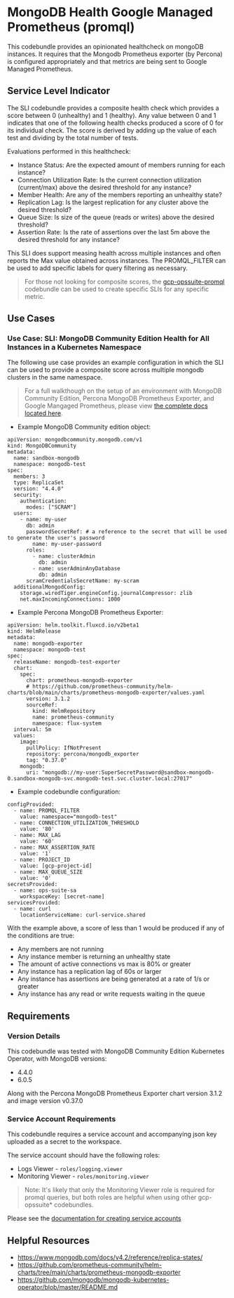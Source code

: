 # MongoDB Health Google Managed Prometheus (promql)
This codebundle provides an opinionated healthcheck on mongoDB instances. It requires that the Mongodb Prometheus exporter (by Percona) is configured appropriately and that metrics are being sent to Google Managed Prometheus. 
 

## Service Level Indicator
The SLI codebundle provides a composite health check which provides a score between 0 (unhealthy) and 1 (healthy). Any value between 0 and 1 indicates that one of the following health checks produced a score of 0 for its individual check. The score is derived by adding up the value of each test and dividing by the total number of tests. 

Evaluations performed in this healthcheck: 

- Instance Status: Are the expected amount of members running for each instance?
- Connection Utilization Rate: Is the current connection utilization (current/max) above the desired threshold for any instance?
- Member Health: Are any of the members reporting an unhealthy state?
- Replication Lag: Is the largest replication for any cluster above the desired threshold?
- Queue Size: Is size of the queue (reads or writes) above the desired threshold?
- Assertion Rate: Is the rate of assertions over the last 5m above the desired threshold for any instance?

This SLI does support measing health across multiple instances and often reports the Max value obtained across instances. The PROMQL_FILTER can be used to add specific labels for query filtering as necessary. 

> For those not looking for composite scores, the [gcp-opssuite-promql](https://docs.runwhen.com/public/v/codebundles/gcp-opssuite-promql) codebundle can be used to create specific SLIs for any specific metric. 

## Use Cases
### Use Case: SLI: MongoDB Community Edition Health for All Instances in a Kubernetes Namespace
The following use case provides an example configuration in which the SLI can be used to provide a composite score across multiple mongodb clusters in the same namespace. 

> For a full walkthough on the setup of an environment with MongoDB Community Edition, Percona MongoDB Prometheus Exporter, and Google Mangaged Prometheus, please view [the complete docs located here](https://docs.runwhen.com/public/use-cases/kubernetes-environments/measuring-mongodb-health-with-promql). 

- Example MongoDB Community edition object: 
```
apiVersion: mongodbcommunity.mongodb.com/v1
kind: MongoDBCommunity
metadata:
  name: sandbox-mongodb
  namespace: mongodb-test
spec:
  members: 3
  type: ReplicaSet
  version: "4.4.0"
  security:
    authentication:
      modes: ["SCRAM"]
  users:
    - name: my-user
      db: admin
      passwordSecretRef: # a reference to the secret that will be used to generate the user's password
        name: my-user-password
      roles:
        - name: clusterAdmin
          db: admin
        - name: userAdminAnyDatabase
          db: admin
      scramCredentialsSecretName: my-scram
  additionalMongodConfig:
    storage.wiredTiger.engineConfig.journalCompressor: zlib
    net.maxIncomingConnections: 1000
```

- Example Percona MongoDB Prometheus Exporter:
```
apiVersion: helm.toolkit.fluxcd.io/v2beta1
kind: HelmRelease
metadata:
  name: mongodb-exporter
  namespace: mongodb-test
spec:
  releaseName: mongodb-test-exporter
  chart:
    spec:
      chart: prometheus-mongodb-exporter
      # https://github.com/prometheus-community/helm-charts/blob/main/charts/prometheus-mongodb-exporter/values.yaml
      version: 3.1.2
      sourceRef:
        kind: HelmRepository
        name: prometheus-community
        namespace: flux-system
  interval: 5m
  values:
    image:
      pullPolicy: IfNotPresent
      repository: percona/mongodb_exporter
      tag: "0.37.0"
    mongodb:
      uri: "mongodb://my-user:SuperSecretPassword@sandbox-mongodb-0.sandbox-mongodb-svc.mongodb-test.svc.cluster.local:27017"
```

- Example codebundle configuration: 
```
configProvided:
  - name: PROMQL_FILTER
    value: namespace="mongodb-test"
  - name: CONNECTION_UTILIZATION_THRESHOLD
    value: '80'
  - name: MAX_LAG
    value: '60'
  - name: MAX_ASSERTION_RATE
    value: '1'
  - name: PROJECT_ID
    value: [gcp-project-id]
  - name: MAX_QUEUE_SIZE
    value: '0'
secretsProvided:
  - name: ops-suite-sa
    workspaceKey: [secret-name]
servicesProvided:
  - name: curl
    locationServiceName: curl-service.shared
```
With the example above, a score of less than 1 would be produced if any of the conditions are true: 
- Any members are not running
- Any instance member is returning an unhealthy state
- The amount of active connections vs max is 80% or greater
- Any instance has a replication lag of 60s or larger
- Any instance has assertions are being generated at a rate of 1/s or greater
- Any instance has any read or write requests waiting in the queue

## Requirements
### Version Details
This codebundle was tested with MongoDB Community Edition Kubernetes Operator, with MongoDB versions: 
- 4.4.0
- 6.0.5

Along with the Percona MongoDB Prometheus Exporter chart version 3.1.2 and image version v0.37.0

### Service Account Requirements  
This codebundle requires a service account and accompanying json key uploaded as a secret to the workspace.

The service account should have the following roles: 
- Logs Viewer - `roles/logging.viewer`
- Monitoring Viewer - `roles/monitoring.viewer`

> Note: It's likely that only the Monitoring Viewer role is required for promql queries, but both roles are helpful when using other gcp-opssuite* codebundles. 

Please see the [documentation for creating service accounts](https://cloud.google.com/iam/docs/creating-managing-service-accounts)

## Helpful Resources
- https://www.mongodb.com/docs/v4.2/reference/replica-states/
- https://github.com/prometheus-community/helm-charts/tree/main/charts/prometheus-mongodb-exporter
- https://github.com/mongodb/mongodb-kubernetes-operator/blob/master/README.md